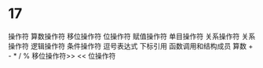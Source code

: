 # 17
操作符
算数操作符 移位操作符 位操作符 赋值操作符 单目操作符 关系操作符 关系操作符 逻辑操作符 条件操作符 逗号表达式 下标引用 函数调用和结构成员
算数 + - * / %
移位操作符>> <<
位操作符
